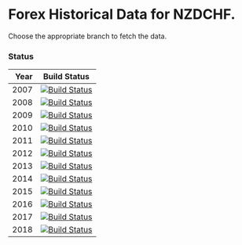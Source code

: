 # Forex Historical Data for NZDCHF.

Choose the appropriate branch to fetch the data.

### Status

| Year | Build Status |
| ----:|:------------:|
| 2007 | [![Build Status](https://api.travis-ci.org/FX-Data/FX-Data-NZDCHF-DS.svg?branch=2007)](https://travis-ci.org/FX-Data/FX-Data-NZDCHF-DS/branches) |
| 2008 | [![Build Status](https://api.travis-ci.org/FX-Data/FX-Data-NZDCHF-DS.svg?branch=2008)](https://travis-ci.org/FX-Data/FX-Data-NZDCHF-DS/branches) |
| 2009 | [![Build Status](https://api.travis-ci.org/FX-Data/FX-Data-NZDCHF-DS.svg?branch=2009)](https://travis-ci.org/FX-Data/FX-Data-NZDCHF-DS/branches) |
| 2010 | [![Build Status](https://api.travis-ci.org/FX-Data/FX-Data-NZDCHF-DS.svg?branch=2010)](https://travis-ci.org/FX-Data/FX-Data-NZDCHF-DS/branches) |
| 2011 | [![Build Status](https://api.travis-ci.org/FX-Data/FX-Data-NZDCHF-DS.svg?branch=2011)](https://travis-ci.org/FX-Data/FX-Data-NZDCHF-DS/branches) |
| 2012 | [![Build Status](https://api.travis-ci.org/FX-Data/FX-Data-NZDCHF-DS.svg?branch=2012)](https://travis-ci.org/FX-Data/FX-Data-NZDCHF-DS/branches) |
| 2013 | [![Build Status](https://api.travis-ci.org/FX-Data/FX-Data-NZDCHF-DS.svg?branch=2013)](https://travis-ci.org/FX-Data/FX-Data-NZDCHF-DS/branches) |
| 2014 | [![Build Status](https://api.travis-ci.org/FX-Data/FX-Data-NZDCHF-DS.svg?branch=2014)](https://travis-ci.org/FX-Data/FX-Data-NZDCHF-DS/branches) |
| 2015 | [![Build Status](https://api.travis-ci.org/FX-Data/FX-Data-NZDCHF-DS.svg?branch=2015)](https://travis-ci.org/FX-Data/FX-Data-NZDCHF-DS/branches) |
| 2016 | [![Build Status](https://api.travis-ci.org/FX-Data/FX-Data-NZDCHF-DS.svg?branch=2016)](https://travis-ci.org/FX-Data/FX-Data-NZDCHF-DS/branches) |
| 2017 | [![Build Status](https://api.travis-ci.org/FX-Data/FX-Data-NZDCHF-DS.svg?branch=2017)](https://travis-ci.org/FX-Data/FX-Data-NZDCHF-DS/branches) |
| 2018 | [![Build Status](https://api.travis-ci.org/FX-Data/FX-Data-NZDCHF-DS.svg?branch=2018)](https://travis-ci.org/FX-Data/FX-Data-NZDCHF-DS/branches) |
